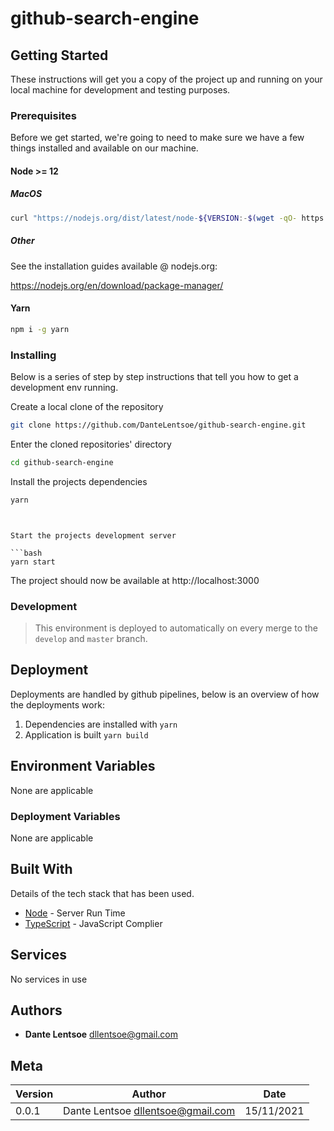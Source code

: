 # github-search-engine

## Getting Started

These instructions will get you a copy of the project up and running on your local machine for development and testing purposes.

### Prerequisites

Before we get started, we're going to need to make sure we have a few things installed and available on our machine.

#### Node >= 12

##### MacOS

```bash
curl "https://nodejs.org/dist/latest/node-${VERSION:-$(wget -qO- https://nodejs.org/dist/latest/ | sed -nE 's|.*>node-(.*)\.pkg</a>.*|\1|p')}.pkg" > "$HOME/Downloads/node-latest.pkg" && sudo installer -store -pkg "$HOME/Downloads/node-latest.pkg" -target "/"
```

##### Other

See the installation guides available @ nodejs.org:

https://nodejs.org/en/download/package-manager/

#### Yarn

```bash
npm i -g yarn
```

### Installing

Below is a series of step by step instructions that tell you how to get a development env running.

Create a local clone of the repository

```bash
git clone https://github.com/DanteLentsoe/github-search-engine.git
```

Enter the cloned repositories' directory

```bash
cd github-search-engine
```

Install the projects dependencies

```bash
yarn
```

````


Start the projects development server

```bash
yarn start
````

The project should now be available at http://localhost:3000

### Development

> This environment is deployed to automatically on every merge to the `develop` and `master` branch.

## Deployment

Deployments are handled by github pipelines, below is an overview of how the deployments work:

1. Dependencies are installed with `yarn`
2. Application is built `yarn build`

## Environment Variables

None are applicable

### Deployment Variables

None are applicable

## Built With

Details of the tech stack that has been used.

- [Node](https://nodejs.org) - Server Run Time
- [TypeScript](https://www.typescriptlang.org/) - JavaScript Complier

## Services

No services in use

## Authors

- **Dante Lentsoe** <dllentsoe@gmail.com>

## Meta

| Version | Author                              | Date       |
| ------- | ----------------------------------- | ---------- |
| 0.0.1   | Dante Lentsoe <dllentsoe@gmail.com> | 15/11/2021 |
